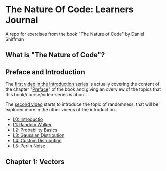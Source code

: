 # The Nature Of Code: Learners Journal

A repo for exercises from the book "The Nature of Code" by Daniel Shiffman

## What is "The Nature of Code"?

## Preface and Introduction

The [first video in the introduction series][I.0] is actually covering the content of the chapter "[Preface][preface]" of the book and giving an overview of the topics that this book/course/video-series is about.

The [second video][I.1] starts to introduce the topic of randomness, that will be explored more in the other videos of the introduction.

[preface]: http://natureofcode.com/book/preface/
[introduction]: http://natureofcode.com/book/introduction/

* [I.0: Introductio][I.0]
* [I.1: Random Walker][I.1]
* [I.2: Probability Basics][I.2]
* [I.3: Gaussian Distribution][I.3]
* [I.4: Custom Distribution][I.4]
* [I.5: Perlin Noise][I.5]

## Chapter 1: Vectors



[I.0]: https://www.youtube.com/watch?v=6vX8wT1G798
[I.1]: https://www.youtube.com/watch?v=rqecAdEGW6I
[I.2]: https://www.youtube.com/watch?v=frh0coyRmJQ
[I.3]: https://www.youtube.com/watch?v=8uyR-YU_0dg
[I.4]: https://www.youtube.com/watch?v=DfziDXHYoik
[I.5]: https://www.youtube.com/watch?v=8ZEMLCnn8v0